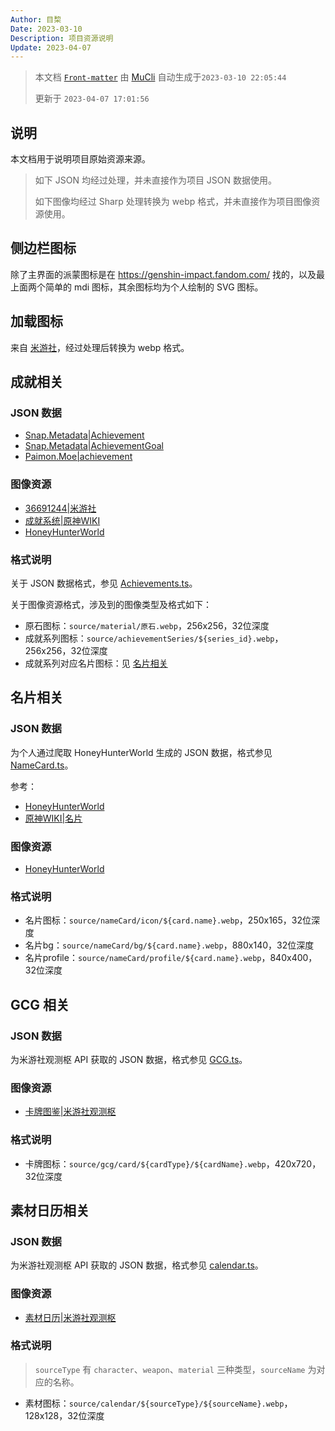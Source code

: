 ```yaml
---
Author: 目棃
Date: 2023-03-10
Description: 项目资源说明
Update: 2023-04-07
---
```


> 本文档 [`Front-matter`](https://github.com/BTMuli/Mucli#FrontMatter) 由 [MuCli](https://github.com/BTMuli/Mucli) 自动生成于`2023-03-10 22:05:44`
> 
> 更新于 `2023-04-07 17:01:56`

## 说明

本文档用于说明项目原始资源来源。

> 如下 JSON 均经过处理，并未直接作为项目 JSON 数据使用。
> 
> 如下图像均经过 Sharp 处理转换为 webp 格式，并未直接作为项目图像资源使用。

## 侧边栏图标

除了主界面的派蒙图标是在 https://genshin-impact.fandom.com/ 找的，以及最上面两个简单的 mdi 图标，其余图标均为个人绘制的 SVG 图标。

## 加载图标

来自 [米游社](https://www.miyoushe.com/ys/article/4957262)，经过处理后转换为 webp 格式。

## 成就相关

### JSON 数据

- [Snap.Metadata|Achievement](https://github.com/DGP-Studio/Snap.Metadata/blob/main/Output/CHS/Achievement.json)
- [Snap.Metadata|AchievementGoal](https://github.com/DGP-Studio/Snap.Metadata/blob/main/Output/CHS/AchievementGoal.json)
- [Paimon.Moe|achievement](https://github.com/MadeBaruna/paimon-moe/blob/main/src/data/achievement/zh.json)

### 图像资源

- [36691244|米游社](https://www.miyoushe.com/ys/article/36691244)
- [成就系统|原神WIKI](https://wiki.biligame.com/ys/%E6%88%90%E5%B0%B1%E7%B3%BB%E7%BB%9F)
- [HoneyHunterWorld](https://genshin.honeyhunterworld.com/?lang=EN)

### 格式说明

关于 JSON 数据格式，参见 [Achievements.ts](https://github.com/BTMuli/Tauri.Genshin/blob/master/src/interface/Achievements.ts)。

关于图像资源格式，涉及到的图像类型及格式如下：

- 原石图标：`source/material/原石.webp`，256x256，32位深度
- 成就系列图标：`source/achievementSeries/${series_id}.webp`，256x256，32位深度
- 成就系列对应名片图标：见 [名片相关](#名片相关)

## 名片相关

### JSON 数据

为个人通过爬取 HoneyHunterWorld 生成的 JSON 数据，格式参见 [NameCard.ts](https://github.com/BTMuli/Tauri.Genshin/blob/master/src/interface/NameCard.ts)。

参考：

- [HoneyHunterWorld](https://genshin.honeyhunterworld.com/?lang=CHS)
- [原神WIKI|名片](https://wiki.biligame.com/ys/%E5%90%8D%E7%89%87)

### 图像资源

- [HoneyHunterWorld](https://genshin.honeyhunterworld.com/?lang=EN)

### 格式说明

- 名片图标：`source/nameCard/icon/${card.name}.webp`，250x165，32位深度
- 名片bg：`source/nameCard/bg/${card.name}.webp`，880x140，32位深度
- 名片profile：`source/nameCard/profile/${card.name}.webp`，840x400，32位深度

## GCG 相关

### JSON 数据

为米游社观测枢 API 获取的 JSON 数据，格式参见 [GCG.ts](https://github.com/BTMuli/Tauri.Genshin/blob/master/src/interface/GCG.ts)。

### 图像资源

- [卡牌图鉴|米游社观测枢](https://bbs.mihoyo.com/ys/obc/channel/map/231)

### 格式说明

- 卡牌图标：`source/gcg/card/${cardType}/${cardName}.webp`，420x720，32位深度

## 素材日历相关

### JSON 数据

为米游社观测枢 API 获取的 JSON 数据，格式参见 [calendar.ts](https://github.com/BTMuli/Tauri.Genshin/blob/master/src/plugins/Mys/interface/calendar.ts)。

### 图像资源

- [素材日历|米游社观测枢](https://bbs.mihoyo.com/ys/obc/channel/map/231)

### 格式说明

> `sourceType` 有 `character`、`weapon`、`material` 三种类型，`sourceName` 为对应的名称。

- 素材图标：`source/calendar/${sourceType}/${sourceName}.webp`，128x128，32位深度
